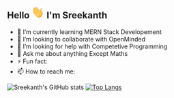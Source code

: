    ## Hello <img src="https://raw.githubusercontent.com/ABSphreak/ABSphreak/master/gifs/Hi.gif" width="30px" height="30px" /> I'm Sreekanth #


- 🌱 I’m currently learning MERN Stack Developement      
- 👯 I’m looking to collaborate with OpenMinded
- 🤔 I’m looking for help with Competetive Programming  
- 💬 Ask me about anything Except Maths
- ⚡ Fun fact: 
- 📫 How to reach me: 


![Sreekanth's GitHub stats](https://github-readme-stats.vercel.app/api?username=sreekanth138&show_icons=true&theme=radical)
[![Top Langs](https://github-readme-stats.vercel.app/api/top-langs/?username=sreekanth138)](https://github.com/sreekanth138/github-readme-stats)

